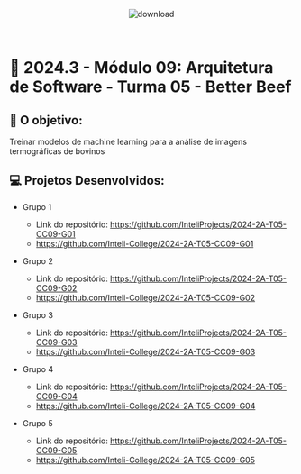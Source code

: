 <div align="center">

![download](https://github.com/user-attachments/assets/fc098057-bd44-4f56-b98c-596f60656b8c)

</div>

<br>

# 🙋 2024.3 - Módulo 09: Arquitetura de Software - Turma 05 - Better Beef


## 🎯 O objetivo:
Treinar modelos de machine learning para a análise de imagens termográficas de bovinos

## 💻 Projetos Desenvolvidos: 

- Grupo 1 
  - Link do repositório: https://github.com/InteliProjects/2024-2A-T05-CC09-G01
  - https://github.com/Inteli-College/2024-2A-T05-CC09-G01

- Grupo 2 
  - Link do repositório: https://github.com/InteliProjects/2024-2A-T05-CC09-G02
  - https://github.com/Inteli-College/2024-2A-T05-CC09-G02

- Grupo 3 
  - Link do repositório: https://github.com/InteliProjects/2024-2A-T05-CC09-G03
  - https://github.com/Inteli-College/2024-2A-T05-CC09-G03

- Grupo 4 
  - Link do repositório: https://github.com/InteliProjects/2024-2A-T05-CC09-G04
  - https://github.com/Inteli-College/2024-2A-T05-CC09-G04

- Grupo 5 
  - Link do repositório: https://github.com/InteliProjects/2024-2A-T05-CC09-G05
  - https://github.com/Inteli-College/2024-2A-T05-CC09-G05
